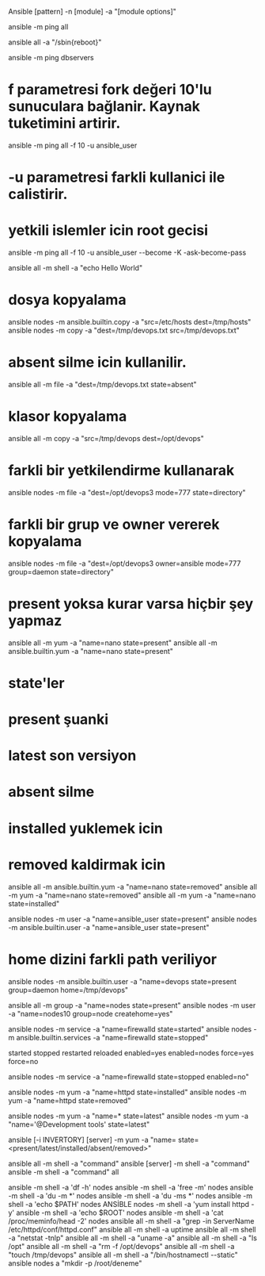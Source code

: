 Ansible [pattern] -n  [module] -a  "[module options]"

ansible -m ping all

ansible all -a "/sbin{reboot}"

ansible -m ping dbservers

# f parametresi fork değeri 10'lu sunuculara bağlanir. Kaynak tuketimini artirir.
ansible -m ping all -f 10 -u ansible_user

# -u parametresi farkli kullanici ile calistirir.

# yetkili islemler icin root gecisi
ansible -m ping all -f 10 -u ansible_user --become -K -ask-become-pass

ansible all -m shell -a "echo Hello World"

# dosya kopyalama
ansible nodes -m ansible.builtin.copy -a "src=/etc/hosts dest=/tmp/hosts"
ansible nodes -m copy -a "dest=/tmp/devops.txt src=/tmp/devops.txt"

# absent silme icin kullanilir.
ansible all -m file -a "dest=/tmp/devops.txt state=absent"

# klasor kopyalama
ansible all -m copy -a "src=/tmp/devops dest=/opt/devops"

# farkli bir yetkilendirme kullanarak
ansible nodes -m file -a "dest=/opt/devops3 mode=777 state=directory"

# farkli bir grup ve owner vererek kopyalama
ansible nodes -m file -a "dest=/opt/devops3 owner=ansible mode=777 group=daemon state=directory"



# present yoksa kurar varsa hiçbir şey yapmaz
ansible all -m yum -a "name=nano state=present"
ansible all -m ansible.builtin.yum -a "name=nano state=present"

# state'ler
# present şuanki
# latest son versiyon
# absent silme
# installed yuklemek icin
# removed kaldirmak icin

ansible all -m ansible.builtin.yum -a "name=nano state=removed"
ansible all -m yum -a "name=nano state=removed"
ansible all -m yum -a "name=nano state=installed"



ansible nodes -m user -a "name=ansible_user state=present"
ansible nodes -m ansible.builtin.user -a "name=ansible_user state=present"

# home dizini farkli path veriliyor
ansible nodes -m ansible.builtin.user -a "name=devops state=present group=daemon home=/tmp/devops"

ansible all -m group -a "name=nodes state=present"
ansible nodes -m user -a "name=nodes10 group=node createhome=yes"


ansible nodes -m service -a "name=firewalld state=started"
ansible nodes -m ansible.builtin.services -a "name=firewalld state=stopped"

started
stopped
restarted
reloaded
enabled=yes
enabled=nodes
force=yes
force=no

ansible nodes -m service -a "name=firewalld state=stopped enabled=no"

ansible nodes -m yum -a "name=httpd state=installed"
ansible nodes -m yum -a "name=httpd state=removed"

ansible nodes -m yum -a "name=* state=latest"
ansible nodes -m yum -a "name='@Development tools' state=latest"

ansible [-i INVERTORY] [server] -m yum -a "name=<pkg> state=<present/latest/installed/absent/removed>"



ansible all -m shell -a "command"
ansible [server] -m shell -a "command"
ansible -m shell -a "command" all

ansible -m shell -a 'df -h' nodes
ansible -m shell -a 'free -m' nodes
ansible -m shell -a 'du -m *' nodes
ansible -m shell -a 'du -ms *' nodes
ansible -m shell -a 'echo $PATH' nodes
ANSİBLE nodes -m shell -a 'yum install httpd -y'
ansible -m shell -a 'echo $ROOT' nodes
ansible -m shell -a 'cat /proc/meminfo/head -2' nodes
ansible all -m shell -a "grep -in ServerName /etc/httpd/conf/httpd.conf"
ansible all -m shell -a uptime
ansible all -m shell -a "netstat -tnlp"
ansible all -m shell -a "uname -a"
ansible all -m shell -a "ls /opt"
ansible all -m shell -a "rm -f /opt/devops"
ansible all -m shell -a "touch /tmp/devops"
ansible all -m shell -a "/bin/hostnamectl --static"
ansible nodes a "mkdir -p /root/deneme"




